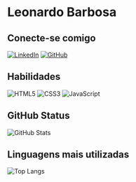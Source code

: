 # Leonardo Barbosa

## Conecte-se comigo
[![LinkedIn](https://img.shields.io/badge/LinkedIn-0077B5?style=for-the-badge&logo=linkedin&logoColor=white)](https://www.linkedin.com/in/leonardo-barbosa-10a86318a/)
[![GitHub](https://img.shields.io/badge/GitHub-100000?style=for-the-badge&logo=github&logoColor=white)](https://github.com/leobarbosadev)
## Habilidades
![HTML5](https://img.shields.io/badge/HTML5-E34F26?style=for-the-badge&logo=html5&logoColor=white)
![CSS3](https://img.shields.io/badge/CSS3-1572B6?style=for-the-badge&logo=css3&logoColor=white)
![JavaScript](https://img.shields.io/badge/JavaScript-F7DF1E?style=for-the-badge&logo=javascript&logoColor=black)

## GitHub Status
![GitHub Stats](https://github-readme-stats.vercel.app/api?username=leobarbosadev&theme=transparent&bg_color=6AA84F&border_color=FFF&show_icons=true&icon_color=FFF&title_color=FFF&text_color=FFF&hide_title=true)

## Linguagens mais utilizadas 
![Top Langs](https://github-readme-stats-git-masterrstaa-rickstaa.vercel.app/api/top-langs/?username=leobarbosadev&layout=compact&bg_color=6AA84F&border_color=FFF&title_color=FFF&text_color=FFF)
